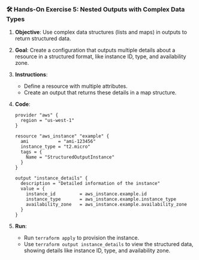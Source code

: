 ### 🛠️ Hands-On Exercise 5: Nested Outputs with Complex Data Types

1. **Objective**: Use complex data structures (lists and maps) in outputs to return structured data.

2. **Goal**: Create a configuration that outputs multiple details about a resource in a structured format, like instance ID, type, and availability zone.

3. **Instructions**:
   - Define a resource with multiple attributes.
   - Create an output that returns these details in a map structure.

4. **Code**:

   ```hcl
   provider "aws" {
     region = "us-west-1"
   }

   resource "aws_instance" "example" {
     ami           = "ami-123456"
     instance_type = "t2.micro"
     tags = {
       Name = "StructuredOutputInstance"
     }
   }

   output "instance_details" {
     description = "Detailed information of the instance"
     value = {
       instance_id         = aws_instance.example.id
       instance_type       = aws_instance.example.instance_type
       availability_zone   = aws_instance.example.availability_zone
     }
   }
   ```

5. **Run**:
   - Run `terraform apply` to provision the instance.
   - Use `terraform output instance_details` to view the structured data, showing details like instance ID, type, and availability zone.
